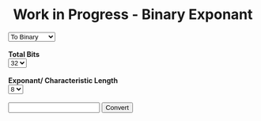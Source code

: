 <script>const page = "exponant"</script>
<script defer src="{{ site.baseurl }}/assets/javascript/floatingPoint.js"></script>
<h1><center><b>Work in Progress - Binary Exponant</b></center></h1>
<div class="conversionArea center">
		<form id="exponantForm">
			<div id="toFromDiv">
				<select class="notTooSmall" name="toFrom" id="toFrom">
					<option value="to" onclick="showHide('totalBits', true)" selected="selected">To Binary</option>
					<option value="from" onclick="showHide('totalBits', false)">From Binary</option>
				</select><br>
				<br>
			</div>
			<div id="totalBitsDiv">
				<b>Total Bits</b><br>
				<select class="notTooSmall" name="totalBits" id="totalBits">
					<option value="8">8</option>
					<option value="12">12</option>
					<option value="16">16</option>
					<option value="24">24</option>
					<option value="32" selected="selected">32</option>
				</select><br>
				<br>
			</div>
			<div id="totalBits">
				<b>Exponant/ Characteristic Length</b><br>
				<select class="notTooSmall" name="totalBits" id="totalBits">
					<option value="4">4</option>
					<option value="5">5</option>
					<option value="6">6</option>
					<option value="7">7</option>
					<option value="8" selected="selected">8</option>
				</select><br>
				<br>
			</div>
			<input type="text"> 
			<button id="btn_expConversion" class="btn_convert">Convert</button>
		</form>
		<br>
		<br>
		<div class="embed center">
			<br>
			<br>
			<br>
			<br>
		</div>
</div>